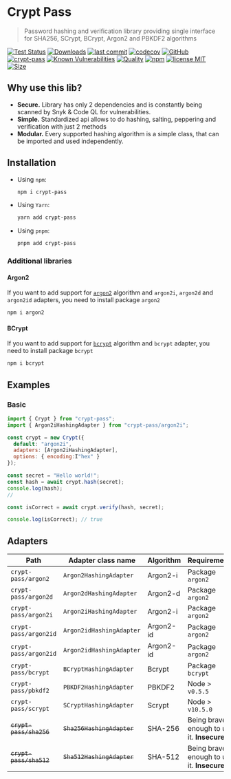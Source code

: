 # Crypt Pass

> Password hashing and verification library providing single interface for SHA256, SCrypt, BCrypt, Argon2 and PBKDF2 algorithms

[![Test Status](https://github.com/AlexXanderGrib/crypt-pass/actions/workflows/test.yml/badge.svg)](https://github.com/AlexXanderGrib/crypt-pass)
[![Downloads](https://img.shields.io/npm/dt/crypt-pass.svg)](https://npmjs.com/package/crypt-pass)
[![last commit](https://img.shields.io/github/last-commit/AlexXanderGrib/crypt-pass.svg)](https://github.com/AlexXanderGrib/crypt-pass)
[![codecov](https://img.shields.io/codecov/c/github/AlexXanderGrib/crypt-pass/main.svg)](https://codecov.io/gh/AlexXanderGrib/crypt-pass)
[![GitHub](https://img.shields.io/github/stars/AlexXanderGrib/crypt-pass.svg)](https://github.com/AlexXanderGrib/crypt-pass)
[![crypt-pass](https://snyk.io/advisor/npm-package/crypt-pass/badge.svg)](https://snyk.io/advisor/npm-package/crypt-pass)
[![Known Vulnerabilities](https://snyk.io/test/npm/axios/badge.svg)](https://snyk.io/test/npm/axios)
[![Quality](https://img.shields.io/npms-io/quality-score/crypt-pass.svg?label=quality%20%28npms.io%29&)](https://npms.io/search?q=crypt-pass)
[![npm](https://img.shields.io/npm/v/crypt-pass.svg)](https://npmjs.com/package/crypt-pass)
[![license MIT](https://img.shields.io/npm/l/crypt-pass.svg)](https://github.com/AlexXanderGrib/crypt-pass/blob/main/LICENSE.txt)
[![Size](https://img.shields.io/bundlephobia/minzip/crypt-pass)](https://bundlephobia.com/package/crypt-pass)

## Why use this lib?

- **Secure.** Library has only 2 dependencies and is constantly being scanned by Snyk & Code QL for vulnerabilities.
- **Simple.** Standardized api allows to do hashing, salting, peppering and verification with just 2 methods
- **Modular.** Every supported hashing algorithm is a simple class, that can be imported and used independently.

## Installation

- Using `npm`:
  ```bash
  npm i crypt-pass
  ```
- Using `Yarn`:
  ```bash
  yarn add crypt-pass
  ```
- Using `pnpm`:
  ```bash
  pnpm add crypt-pass
  ```

### Additional libraries

#### Argon2

If you want to add support for [`argon2`](https://wikipedia.org/wiki/Argon2) algorithm
and `argon2i`, `argon2d` and `argon2id` adapters, you need to install package `argon2`

```bash
npm i argon2
```

#### BCrypt

If you want to add support for [`bcrypt`](https://wikipedia.org/wiki/Bcrypt) algorithm
and `bcrypt` adapter, you need to install package `bcrypt`

```bash
npm i bcrypt
```

## Examples

### Basic

```javascript
import { Crypt } from "crypt-pass";
import { Argon2iHashingAdapter } from "crypt-pass/argon2i";

const crypt = new Crypt({
  default: "argon2i",
  adapters: [Argon2iHashingAdapter],
  options: { encoding:I"hex" }
});

const secret = "Hello world!";
const hash = await crypt.hash(secret);
console.log(hash);
//

const isCorrect = await crypt.verify(hash, secret);

console.log(isCorrect); // true
```

## Adapters

| Path                    | Adapter class name         | Algorithm | Requirements                               |
| ----------------------- | -------------------------- | --------- | ------------------------------------------ |
| `crypt-pass/argon2`     | `Argon2HashingAdapter`     | Argon2-i  | Package `argon2`                           |
| `crypt-pass/argon2d`    | `Argon2dHashingAdapter`    | Argon2-d  | Package `argon2`                           |
| `crypt-pass/argon2i`    | `Argon2iHashingAdapter`    | Argon2-i  | Package `argon2`                           |
| `crypt-pass/argon2id`   | `Argon2idHashingAdapter`   | Argon2-id | Package `argon2`                           |
| `crypt-pass/argon2id`   | `Argon2idHashingAdapter`   | Argon2-id | Package `argon2`                           |
| `crypt-pass/bcrypt`     | `BCryptHashingAdapter`     | Bcrypt    | Package `bcrypt`                           |
| `crypt-pass/pbkdf2`     | `PBKDF2HashingAdapter`     | PBKDF2    | Node > `v0.5.5`                            |
| `crypt-pass/scrypt`     | `SCryptHashingAdapter`     | Scrypt    | Node > `v10.5.0`                           |
| ~~`crypt-pass/sha256`~~ | ~~`Sha256HashingAdapter`~~ | SHA-256   | Being brave enough to use it. **Insecure** |
| ~~`crypt-pass/sha512`~~ | ~~`Sha512HashingAdapter`~~ | SHA-512   | Being brave enough to use it. **Insecure** |
